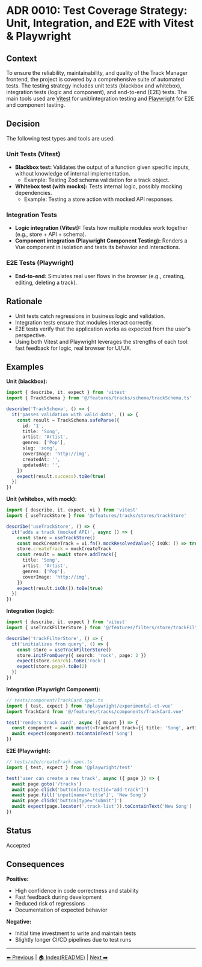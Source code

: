 # ADR 0010: Test Coverage Strategy: Unit, Integration, and E2E with Vitest & Playwright

## Context

To ensure the reliability, maintainability, and quality of the Track Manager frontend, the project is covered by a comprehensive suite of automated tests. The testing strategy includes unit tests (blackbox and whitebox), integration tests (logic and component), and end-to-end (E2E) tests. The main tools used are [Vitest](https://vitest.dev/) for unit/integration testing and [Playwright](https://playwright.dev/) for E2E and component testing.

## Decision

The following test types and tools are used:

### Unit Tests (Vitest)

- **Blackbox test:** Validates the output of a function given specific inputs, without knowledge of internal implementation.
  - Example: Testing Zod schema validation for a track object.
- **Whitebox test (with mocks):** Tests internal logic, possibly mocking dependencies.
  - Example: Testing a store action with mocked API responses.

### Integration Tests

- **Logic integration (Vitest):** Tests how multiple modules work together (e.g., store + API + schema).
- **Component integration (Playwright Component Testing):** Renders a Vue component in isolation and tests its behavior and interactions.

### E2E Tests (Playwright)

- **End-to-end:** Simulates real user flows in the browser (e.g., creating, editing, deleting a track).

## Rationale

- Unit tests catch regressions in business logic and validation.
- Integration tests ensure that modules interact correctly.
- E2E tests verify that the application works as expected from the user's perspective.
- Using both Vitest and Playwright leverages the strengths of each tool: fast feedback for logic, real browser for UI/UX.

## Examples

**Unit (blackbox):**

```ts
import { describe, it, expect } from 'vitest'
import { TrackSchema } from '@/features/tracks/schema/trackSchema.ts'

describe('TrackSchema', () => {
  it('passes validation with valid data', () => {
    const result = TrackSchema.safeParse({
      id: '1',
      title: 'Song',
      artist: 'Artist',
      genres: ['Pop'],
      slug: 'song',
      coverImage: 'http://img',
      createdAt: '',
      updatedAt: '',
    })
    expect(result.success).toBe(true)
  })
})
```

**Unit (whitebox, with mock):**

```ts
import { describe, it, expect, vi } from 'vitest'
import { useTrackStore } from '@/features/tracks/stores/trackStore'

describe('useTrackStore', () => {
  it('adds a track (mocked API)', async () => {
    const store = useTrackStore()
    const mockCreateTrack = vi.fn().mockResolvedValue({ isOk: () => true, value: { id: '1' } })
    store.createTrack = mockCreateTrack
    const result = await store.addTrack({
      title: 'Song',
      artist: 'Artist',
      genres: ['Pop'],
      coverImage: 'http://img',
    })
    expect(result.isOk()).toBe(true)
  })
})
```

**Integration (logic):**

```ts
import { describe, it, expect } from 'vitest'
import { useTrackFilterStore } from '@/features/filters/store/trackFilterStore'

describe('trackFilterStore', () => {
  it('initializes from query', () => {
    const store = useTrackFilterStore()
    store.initFromQuery({ search: 'rock', page: 2 })
    expect(store.search).toBe('rock')
    expect(store.page).toBe(2)
  })
})
```

**Integration (Playwright Component):**

```ts
// tests/component/TrackCard.spec.ts
import { test, expect } from '@playwright/experimental-ct-vue'
import TrackCard from '@/features/tracks/components/TrackCard.vue'

test('renders track card', async ({ mount }) => {
  const component = await mount(<TrackCard track={{ title: 'Song', artist: 'Artist', ... }} />)
  await expect(component).toContainText('Song')
})
```

**E2E (Playwright):**

```ts
// tests/e2e/createTrack.spec.ts
import { test, expect } from '@playwright/test'

test('user can create a new track', async ({ page }) => {
  await page.goto('/tracks')
  await page.click('button[data-testid="add-track"]')
  await page.fill('input[name="title"]', 'New Song')
  await page.click('button[type="submit"]')
  await expect(page.locator('.track-list')).toContainText('New Song')
})
```

## Status

Accepted

## Consequences

**Positive:**

- High confidence in code correctness and stability
- Fast feedback during development
- Reduced risk of regressions
- Documentation of expected behavior

**Negative:**

- Initial time investment to write and maintain tests
- Slightly longer CI/CD pipelines due to test runs

---

[⬅️ Previous](./ADR-0009-DependencySecurityAudit.md) | [🏠 Index(README)](./README.md) | [ Next ➡️ ](./ADR-0011-AdoptVue.md)
